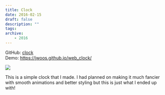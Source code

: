 ```yaml
---
title: Clock
date: 2016-02-15
draft: false
description: ""
tags:
archive:
    - 2016
---
```


GitHub: [clock](https://github.com/jwoos/web_clock)  
Demo: https://jwoos.github.io/web_clock/

<!-- more -->

<image style="margin: 0 auto; display: block" src="/demo/web_clock.jpg"/>

This is a simple clock that I made. I had planned on making it much fancier with smooth animations and better styling but this is just what I ended up with!
